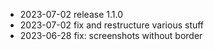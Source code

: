 - 2023-07-02	release 1.1.0
- 2023-07-02	fix and restructure various stuff
- 2023-06-28	fix: screenshots without border
